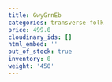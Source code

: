 ```yaml
---
title: GwyGrnEb
categories: transverse-folk
price: 499.0
cloudinary_ids: []
html_embed: ''
out_of_stock: true
inventory: 0
weight: '450'
---
```


